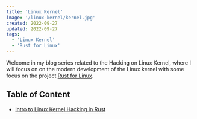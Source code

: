 ```yaml
---
title: 'Linux Kernel'
image: '/linux-kernel/kernel.jpg'
created: 2022-09-27
updated: 2022-09-27
tags:
  - 'Linux Kernel'
  - 'Rust for Linux'
---
```


Welcome in my blog series related to the Hacking on Linux Kernel, where I will
focus on on the modern development of the Linux kernel with some focus on the project
[Rust for Linux](https://github.com/Rust-for-Linux).

## Table of Content

- [Intro to Linux Kernel Hacking in Rust](/linux-kernel/intro_to_linux)
